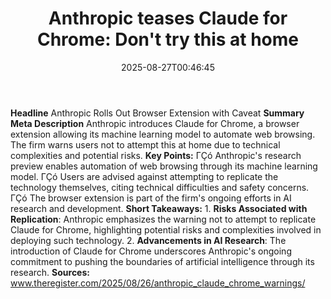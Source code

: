 ﻿---
title: "Anthropic teases Claude for Chrome: Don't try this at home"
date: "2025-08-27T00:46:45"
category: "Markets"
summary: ""
slug: "anthropic teases claude for chrome dont try this at home"
source_urls:
  - "https://go.theregister.com/feed/www.theregister.com/2025/08/26/anthropic_claude_chrome_warnings/"
seo:
  title: "Anthropic teases Claude for Chrome: Don't try this at home | Hash n Hedge"
  description: ""
  keywords: ["news", "markets", "brief"]
---
**Headline** Anthropic Rolls Out Browser Extension with Caveat  **Summary Meta Description** Anthropic introduces Claude for Chrome, a browser extension allowing its machine learning model to automate web browsing. The firm warns users not to attempt this at home due to technical complexities and potential risks.  **Key Points:**  ΓÇó Anthropic's research preview enables automation of web browsing through its machine learning model. ΓÇó Users are advised against attempting to replicate the technology themselves, citing technical difficulties and safety concerns. ΓÇó The browser extension is part of the firm's ongoing efforts in AI research and development.  **Short Takeaways:**  1. **Risks Associated with Replication**: Anthropic emphasizes the warning not to attempt to replicate Claude for Chrome, highlighting potential risks and complexities involved in deploying such technology. 2. **Advancements in AI Research**: The introduction of Claude for Chrome underscores Anthropic's ongoing commitment to pushing the boundaries of artificial intelligence through its research.  **Sources:**  www.theregister.com/2025/08/26/anthropic_claude_chrome_warnings/ 
